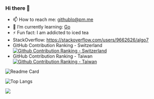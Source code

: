 ### Hi there 👋
- 📫 How to reach me: githublo@pm.me
- 🌱 I’m currently learning: [Go](https://golang.org/)
- ⚡ Fun fact: I am addicted to iced tea
- StackOverflow: https://stackoverflow.com/users/9662626/algo7
- GitHub Contribution Ranking - Switzerland [![Github Contribution Ranking - Switzerland](https://user-badge.committers.top/switzerland_private/algo7.svg)](https://user-badge.committers.top/switzerland_private/algo7)
- GitHub Contribution Ranking - Taiwan [![Github Contribution Ranking - Taiwan](https://user-badge.committers.top/taiwan_private/algo7.svg)](https://user-badge.committers.top/taiwan_private/algo7)


![Readme Card](https://github-readme-stats.vercel.app/api?username=algo7&show_icons=true&theme=radical)


![Top Langs](https://github-readme-stats.vercel.app/api/top-langs/?username=algo7&theme=radical)

<a href="https://mynickname.com/id1670003"><img src="https://mynickname.com/img.php?id=1670003&sert=1"></a>

<!--
**algo7/algo7** is a ✨ _special_ ✨ repository because its `README.md` (this file) appears on your GitHub profile.

Here are some ideas to get you started:


- 🌱 I’m currently learning ...
- 👯 I’m looking to collaborate on ...
- 🤔 I’m looking for help with ...
- 💬 Ask me about ...
- 😄 Pronouns: ...
- ⚡ Fun fact: ...
-->
